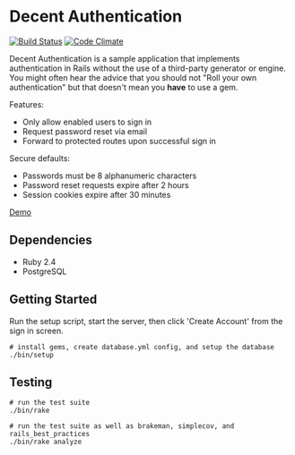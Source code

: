 # Decent Authentication
[![Build Status](https://travis-ci.org/leesmith/decent_authentication.svg?branch=master)](https://travis-ci.org/leesmith/decent_authentication) [![Code Climate](https://codeclimate.com/github/leesmith/decent_authentication/badges/gpa.svg)](https://codeclimate.com/github/leesmith/decent_authentication)

Decent Authentication is a sample application that implements authentication in Rails without the
use of a third-party generator or engine. You might often hear the advice that you should not "Roll
your own authentication" but that doesn't mean you **have** to use a gem.

Features:

- Only allow enabled users to sign in
- Request password reset via email
- Forward to protected routes upon successful sign in

Secure defaults:

- Passwords must be 8 alphanumeric characters
- Password reset requests expire after 2 hours
- Session cookies expire after 30 minutes

[Demo](https://decent-authentication.herokuapp.com/sign-in)

## Dependencies

* Ruby 2.4
* PostgreSQL

## Getting Started

Run the setup script, start the server, then click 'Create Account' from the sign in screen.

```
# install gems, create database.yml config, and setup the database
./bin/setup
```

## Testing

```
# run the test suite
./bin/rake
```

```
# run the test suite as well as brakeman, simplecov, and rails_best_practices
./bin/rake analyze
```
